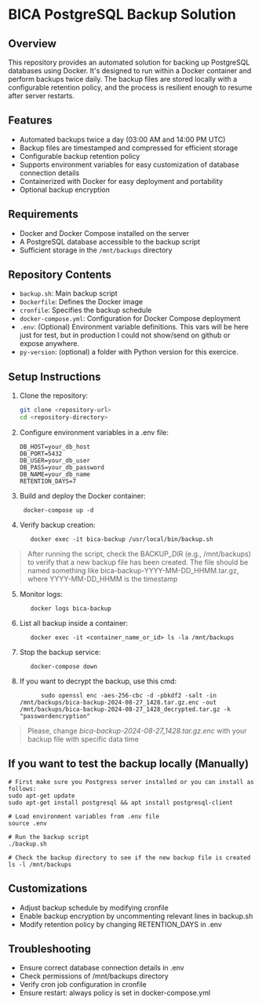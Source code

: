 # BICA PostgreSQL Backup Solution

## Overview

This repository provides an automated solution for backing up PostgreSQL databases using Docker. It's designed to run within a Docker container and perform backups twice daily. The backup files are stored locally with a configurable retention policy, and the process is resilient enough to resume after server restarts.

## Features

- Automated backups twice a day (03:00 AM and 14:00 PM UTC)
- Backup files are timestamped and compressed for efficient storage
- Configurable backup retention policy
- Supports environment variables for easy customization of database connection details
- Containerized with Docker for easy deployment and portability
- Optional backup encryption

## Requirements

- Docker and Docker Compose installed on the server
- A PostgreSQL database accessible to the backup script
- Sufficient storage in the `/mnt/backups` directory

## Repository Contents

- `backup.sh`: Main backup script
- `Dockerfile`: Defines the Docker image
- `cronfile`: Specifies the backup schedule
- `docker-compose.yml`: Configuration for Docker Compose deployment
- `.env`: (Optional) Environment variable definitions. This vars will be here just for test, but in production I could not show/send on github or expose anywhere.
- `py-version`: (optional) a folder with Python version for this exercice.

## Setup Instructions

1. Clone the repository:
   ```bash
   git clone <repository-url>
   cd <repository-directory>
   ```
2. Configure environment variables in a .env file:
   ```
   DB_HOST=your_db_host
   DB_PORT=5432
   DB_USER=your_db_user
   DB_PASS=your_db_password
   DB_NAME=your_db_name
   RETENTION_DAYS=7
   ```
3. Build and deploy the Docker container:
   ```
    docker-compose up -d
    ```
4. Verify backup creation:
   ```
      docker exec -it bica-backup /usr/local/bin/backup.sh
   ```
> After running the script, check the BACKUP_DIR (e.g., /mnt/backups) to verify that a new backup file has been created. The file should be named something like bica-backup-YYYY-MM-DD_HHMM.tar.gz, where YYYY-MM-DD_HHMM is the timestamp
5. Monitor logs:
   ```
      docker logs bica-backup
   ```
6. List all backup inside a container:
   ```
      docker exec -it <container_name_or_id> ls -la /mnt/backups
   ```
7. Stop the backup service:
   ```
      docker-compose down
   ```
8. If you want to decrypt the backup, use this cmd: <br>
      ```
            sudo openssl enc -aes-256-cbc -d -pbkdf2 -salt -in /mnt/backups/bica-backup-2024-08-27_1428.tar.gz.enc -out /mnt/backups/bica-backup-2024-08-27_1428_decrypted.tar.gz -k "passwordencryption"
   ```
 > Please, change *bica-backup-2024-08-27_1428.tar.gz.enc* with your backup file with specific data time <br>

## If you want to test the backup locally (Manually)
   ```
   # First make sure you Postgress server installed or you can install as follows:
   sudo apt-get update
   sudo apt-get install postgresql && apt install postgresql-client

   # Load environment variables from .env file
   source .env

   # Run the backup script
   ./backup.sh

   # Check the backup directory to see if the new backup file is created
   ls -l /mnt/backups
   ```

## Customizations

- Adjust backup schedule by modifying cronfile
- Enable backup encryption by uncommenting relevant lines in backup.sh
- Modify retention policy by changing RETENTION_DAYS in .env

## Troubleshooting

- Ensure correct database connection details in .env
- Check permissions of /mnt/backups directory
- Verify cron job configuration in cronfile
- Ensure restart: always policy is set in docker-compose.yml
   
